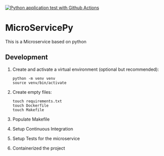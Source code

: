 [![Python application test with Github Actions](https://github.com/Omkie-111/MicroServicePy/actions/workflows/devops.yml/badge.svg)](https://github.com/Omkie-111/MicroServicePy/actions/workflows/devops.yml)

# MicroServicePy

This is a Microservice based on python

## Development

1. Create and activate a virtual environment (optional but recommended):

   ```shell
   python -m venv venv
   source venv/bin/activate
   ```

2. Create empty files:

   ```shell
   touch requirements.txt
   touch Dockerfile
   touch Makefile
   ```

3. Populate Makefile

4. Setup Continuous Integration

5. Setup Tests for the microservice

6. Containerized the project
